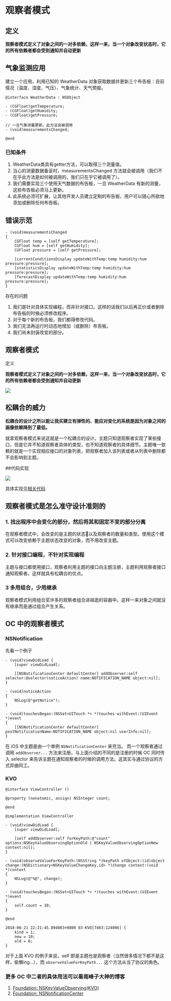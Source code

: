 # 观察者模式

## 定义

**观察者模式定义了对象之间的一对多依赖，这样一来，当一个对象改变状态时，它的所有依赖者都会受到通知并自动更新**

## 气象监测应用
建立一个应用，利用已知的 WeatherData 对象获取数据并更新三个布告板：目前情况（温度、湿度、气压）、气象统计、天气预报。

```
@interface WeatherData : NSObject

- (CGFloat)getTemperature;
- (CGFloat)getHumidity;
- (CGFloat)getPressure;

// 一旦气象测量更新，此方法会被调用
- (void)measurementsChanged;

@end
```
### 已知条件
1. WeatherData类具有getter方法，可以取得三个测量值。
2. 当心的测量数据备妥时，measurementsChanged 方法就会被调用（我们不在乎此方法是如何被调用的，我们只在乎它被调用了）。
3. 我们需要实现三个使用天气数据的布告板，一旦 WeatherData 有新的测量，这些布告板必须马上更新。
4. 此系统必须可扩展，让其他开发人员建立定制的布告板，用户可以随心所欲地添加或删除任何布告板。

## 错误示范

```
- (void)measurementsChanged
{
    CGFloat temp = [self getTemperature];
    CGFloat hum = [self getHumidity];
    CGFloat pressure = [self getPressure];
    
    [currentConditionsDisplay updateWithTemp:temp humidity:hum pressure:pressure];
    [statisticsDisplay updateWithTemp:temp humidity:hum pressure:pressure];
    [forecastDisplay updateWithTemp:temp humidity:hum pressure:pressure];
}
```
存在的问题
1. 我们是针对具体实现编程，而非针对接口。这样的话我们以后再正价或者删除布告板的时候必须修改程序。
2. 对于每个新的布告板，我们都得修改代码。
3. 我们无法再运行时动态地增加（或删除）布告板。
4. 我们尚未封装改变的部分。

## 观察者模式
定义

**观察者模式定义了对象之间的一对多依赖，这样一来，当一个对象改变状态时，它的所有依赖者都会受到通知并自动更新**

![](./images/02-obsver-pattern-1.png)

## 松耦合的威力

**松耦合的设计之所以能让我买建立有弹性的、能应对变化的系统是因为对象之间的画像依赖降到了最低。**

就拿观察者模式来说这就是一个松耦合的设计。主题只知道观察者实现了某些接口，但是它并不知道观察者具体的类型，也不知道观察者的具体细节。主题唯一依赖的就是一个实现相应接口的对象列表，把观察者加入该列表或者从列表中删除都不会影响到主题。

##代码实现

![](./images/02-obsever-pattern-2.png)

具体实现见[相关代码](./code/02-obsever-pattern/01-Weather)

## 观察者模式是怎么准守设计准则的

### 1. 找出程序中会变化的部分，然后将其和固定不变的部分分离
在观察者模式中，会改变的是主题的状态以及观察者的数量和类型。使用这个模式可以改变依赖于主题状态改变的对象，而不用改变主题。

### 2. 针对接口编程，不针对实现编程
主题与接口都使用接口，观察者利用主题的接口向主题注册，主题利用观察者接口通知观察者。这样就具有松耦合的优点。

### 3 多用组合，少用继承
观察者模式利用组合奖许多的观察者组合进祖逖的容器中。这样一来对象之间就没有继承而是通过组合产生关系。

## OC 中的观察者模式

### NSNotification

先看一个例子
```
- (void)viewDidLoad {
    [super viewDidLoad];
    
    [[NSNotificationCenter defaultCenter] addObserver:self selector:@selector(noticeAction) name:NOTIFICATION_NAME object:nil];
}

- (void)noticeAction
{
    NSLog(@"getNotice");
}

- (void)touchesBegan:(NSSet<UITouch *> *)touches withEvent:(UIEvent *)event
{
    [[NSNotificationCenter defaultCenter] postNotificationName:NOTIFICATION_NAME object:nil userInfo:nil];
}
```

在 iOS 中主题是由一个单例 `NSNotificationCenter` 来充当。 而一个观察者通过调用 `addObserver...` 方法来注册。与上面介绍的不同的是注册的时候 OC 同时传入 selector 来告诉主题在通知观察者的时候的调用方法。这其实与通过协议的方式异曲同工。

### KVO

```
@interface ViewController ()

@property (nonatomic, assign) NSInteger count;

@end

@implementation ViewController

- (void)viewDidLoad {
    [super viewDidLoad];

    [self addObserver:self forKeyPath:@"count" options:NSKeyValueObservingOptionOld | NSKeyValueObservingOptionNew context:nil];
}

- (void)observeValueForKeyPath:(NSString *)keyPath ofObject:(id)object change:(NSDictionary<NSKeyValueChangeKey,id> *)change context:(void *)context
{
    NSLog(@"%@", change);
}

- (void)touchesBegan:(NSSet<UITouch *> *)touches withEvent:(UIEvent *)event
{
    self.count = 10;
}

@end
```

```
2018-06-21 22:21:45.894083+0800 03-KVO[7403:124006] {
    kind = 1;
    new = 10;
    old = 0;
}
```

对于上面 KVO 的例子来说，self 即是主题也是观察者（当然很多情况下都不是这样，偷懒ing...），而 `observeValueForKeyPath...` 这个方法从当了协议的角色。

### 更多 OC 中二者的具体用法可以看南峰子大神的博客

1. [Foundation: NSKeyValueObserving(KVO)](http://southpeak.github.io/2015/04/23/cocoa-foundation-nskeyvalueobserving/)
2. [Foundation: NSNotificationCenter](http://southpeak.github.io/2015/03/20/cocoa-foundation-nsnotificationcenter/)
